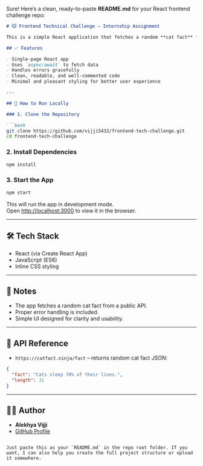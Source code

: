 Sure! Here’s a clean, ready-to-paste **README.md** for your React frontend challenge repo:

````markdown
# 🐱 Frontend Technical Challenge – Internship Assignment

This is a simple React application that fetches a random **cat fact** from the public API [catfact.ninja](https://catfact.ninja/fact) and displays it when a button is clicked.

## ✅ Features

- Single-page React app
- Uses `async/await` to fetch data
- Handles errors gracefully
- Clean, readable, and well-commented code
- Minimal and pleasant styling for better user experience

---

## 🚀 How to Run Locally

### 1. Clone the Repository

```bash
git clone https://github.com/vijji5432/frontend-tech-challenge.git
cd frontend-tech-challenge
````

### 2. Install Dependencies

```bash
npm install
```

### 3. Start the App

```bash
npm start
```

This will run the app in development mode.<br>
Open [http://localhost:3000](http://localhost:3000) to view it in the browser.

---

## 🛠 Tech Stack

* React (via Create React App)
* JavaScript (ES6)
* Inline CSS styling

---

## 📌 Notes

* The app fetches a random cat fact from a public API.
* Proper error handling is included.
* Simple UI designed for clarity and usability.

---

## 🔗 API Reference

* `https://catfact.ninja/fact` – returns random cat fact JSON:

```json
{
  "fact": "Cats sleep 70% of their lives.",
  "length": 31
}
```

---

## 👩‍💻 Author

* **Alekhya Vijji**
* [GitHub Profile](https://github.com/vijji5432)

```

Just paste this as your `README.md` in the repo root folder. If you want, I can also help you create the full project structure or upload it somewhere.
```

